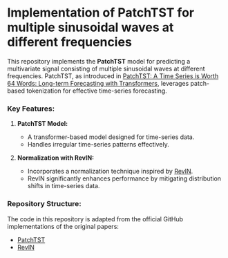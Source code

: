 # Implementation of PatchTST for multiple sinusoidal waves at different frequencies

This repository  implements the **PatchTST** model for predicting a multivariate signal consisting of multiple sinusoidal waves at different frequencies. PatchTST, as introduced in [PatchTST: A Time Series is Worth 64 Words: Long-term Forecasting with Transformers](https://arxiv.org/abs/2211.14730), leverages patch-based tokenization for effective time-series forecasting.  

### Key Features:
1. **PatchTST Model:**  
   - A transformer-based model designed for time-series data.  
   - Handles irregular time-series patterns effectively.  

2. **Normalization with RevIN:**  
   - Incorporates a normalization technique inspired by [RevIN](https://openreview.net/forum?id=cGDAkQo1C0p).  
   - RevIN significantly enhances performance by mitigating distribution shifts in time-series data.  

### Repository Structure:
The code in this repository is adapted from the official GitHub implementations of the original papers:  

- [PatchTST](https://github.com/yuqinie98/PatchTST)  
- [RevIN](https://github.com/ts-kim/RevIN)
